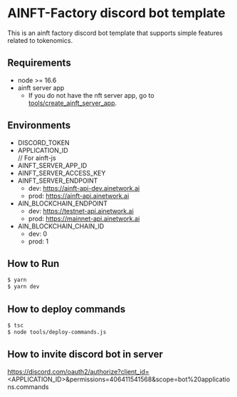 # AINFT-Factory discord bot template  
This is an ainft factory discord bot template that supports simple features related to tokenomics.

## Requirements
- node >= 16.6
- ainft server app  
  - If you do not have the nft server app, go to [tools/create_ainft_server_app](https://github.com/ainft-team/ainft-discord-bot-templates/tools/create_ainft_server_app).

## Environments
- DISCORD_TOKEN
- APPLICATION_ID  
// For ainft-js
- AINFT_SERVER_APP_ID
- AINFT_SERVER_ACCESS_KEY
- AINFT_SERVER_ENDPOINT
  - dev: https://ainft-api-dev.ainetwork.ai
  - prod: https://ainft-api.ainetwork.ai
- AIN_BLOCKCHAIN_ENDPOINT
  - dev: https://testnet-api.ainetwork.ai
  - prod: https://mainnet-api.ainetwork.ai
- AIN_BLOCKCHAIN_CHAIN_ID
  - dev: 0
  - prod: 1

## How to Run
```bash
$ yarn
$ yarn dev
```

## How to deploy commands
```bash
$ tsc
$ node tools/deploy-commands.js
```

## How to invite discord bot in server
https://discord.com/oauth2/authorize?client_id=<APPLICATION_ID>&permissions=406411541568&scope=bot%20applications.commands